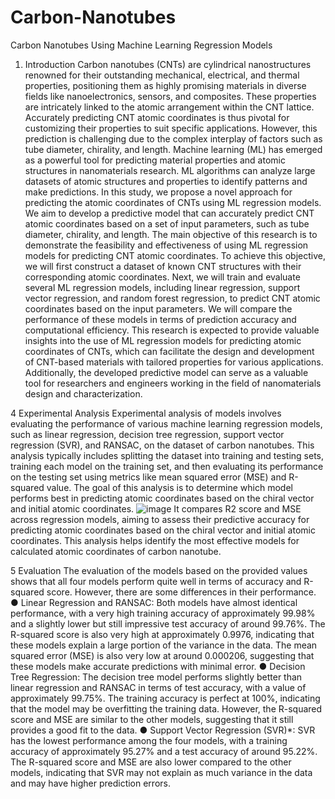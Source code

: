 # Carbon-Nanotubes
Carbon Nanotubes Using Machine Learning Regression Models

1. Introduction
Carbon nanotubes (CNTs) are cylindrical nanostructures renowned for their outstanding mechanical, electrical, and thermal properties, positioning them as highly promising materials in diverse fields like nanoelectronics, sensors, and composites. These properties are intricately linked to the atomic arrangement within the CNT lattice. Accurately predicting CNT atomic coordinates is thus pivotal for customizing their properties to suit specific applications. However, this prediction is challenging due to the complex interplay of factors such as tube diameter, chirality, and length.
Machine learning (ML) has emerged as a powerful tool for predicting material properties and atomic structures in nanomaterials research. ML algorithms can analyze large datasets of atomic structures and properties to identify patterns and make predictions. In this study, we propose a novel approach for predicting the atomic coordinates of CNTs using ML regression models. We aim to develop a predictive model that can accurately predict CNT atomic coordinates based on a set of input parameters, such as tube diameter, chirality, and length.
The main objective of this research is to demonstrate the feasibility and effectiveness of using ML regression models for predicting CNT atomic coordinates. To achieve this objective, we will first construct a dataset of known CNT structures with their corresponding atomic coordinates. Next, we will train and evaluate several ML regression models, including linear regression, support vector regression, and random forest regression, to predict CNT atomic coordinates based on the input parameters. We will compare the performance of these models in terms of prediction accuracy and computational efficiency.
This research is expected to provide valuable insights into the use of ML regression models for predicting atomic coordinates of CNTs, which can facilitate the design and development of CNT-based materials with tailored properties for various applications. Additionally, the developed predictive model can serve as a valuable tool for researchers and engineers working in the field of nanomaterials design and characterization.


4 Experimental Analysis
 Experimental analysis of models involves evaluating the performance of various machine learning regression models, such as linear regression, decision tree regression, support vector regression (SVR), and RANSAC, on the dataset of carbon nanotubes. This analysis typically includes splitting the dataset into training and testing sets, training each model on the training set, and then evaluating its performance on the testing set using metrics like mean squared error (MSE) and R-squared value. The goal of this analysis is to determine which model performs best in predicting atomic coordinates based on the chiral vector and initial atomic coordinates.
 ![image](https://github.com/user-attachments/assets/8fd659d0-2a39-4dbb-aa3a-f44192510b98)
It compares R2 score and MSE across regression models, aiming to assess their predictive accuracy for predicting atomic coordinates based on the chiral vector and initial atomic coordinates. This analysis helps identify the most effective models for calculated atomic coordinates of carbon nanotube.

5 Evaluation
The evaluation of the models based on the provided values shows that all four models perform quite well in terms of accuracy and R-squared score. However, there are some differences in their performance.
●	Linear Regression and RANSAC: Both models have almost identical performance, with a very high training accuracy of approximately 99.98% and a slightly lower but still impressive test accuracy of around 99.76%. The R-squared score is also very high at approximately 0.9976, indicating that these models explain a large portion of the variance in the data. The mean squared error (MSE) is also very low at around 0.000206, suggesting that these models make accurate predictions with minimal error.
●	Decision Tree Regression: The decision tree model performs slightly better than linear regression and RANSAC in terms of test accuracy, with a value of approximately 99.75%. The training accuracy is perfect at 100%, indicating that the model may be overfitting the training data. However, the R-squared score and MSE are similar to the other models, suggesting that it still provides a good fit to the data.
●	Support Vector Regression (SVR)*: SVR has the lowest performance among the four models, with a training accuracy of approximately 95.27% and a test accuracy of around 95.22%. The R-squared score and MSE are also lower compared to the other models, indicating that SVR may not explain as much variance in the data and may have higher prediction errors.

